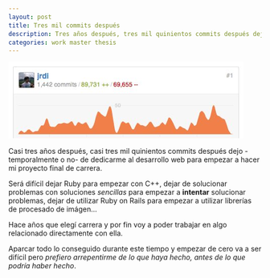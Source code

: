 ```yaml
---
layout: post
title: Tres mil commits después
description: Tres años después, tres mil quinientos commits después dejo de dedicarme al desarrollo web para empezar a hacer mi proyecto final de carrera.
categories: work master thesis 
---
```


![github-graphs](/images/github-graphs.jpg)    

Casi tres años después, casi tres mil quinientos commits después dejo -temporalmente o no- de dedicarme al desarrollo web para empezar a hacer mi proyecto final de carrera.

Será difícil dejar Ruby para empezar con C++, dejar de solucionar problemas con soluciones *sencillas* para empezar a **intentar** solucionar problemas, dejar de utilizar Ruby on Rails para empezar a utilizar librerías de procesado de imágen...

Hace años que elegí carrera y por fin voy a poder trabajar en algo relacionado directamente con ella. 

Aparcar todo lo conseguido durante este tiempo y empezar de cero va a ser difícil pero *prefiero arrepentirme de lo que haya hecho, antes de lo que podría haber hecho*.
